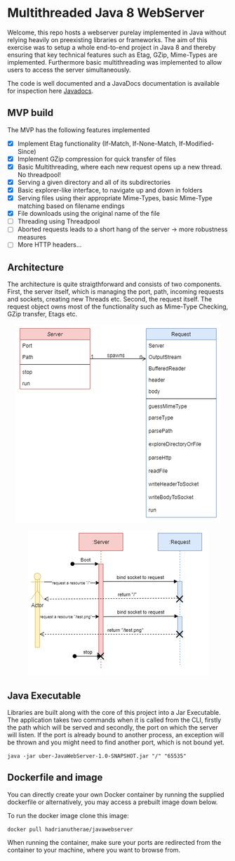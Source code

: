 # Multithreaded Java 8 WebServer

Welcome, this repo hosts a webserver purelay implemented in Java without relying heavily on preexisting libraries or frameworks. The aim of this exercise was to setup a whole end-to-end project in Java 8 and thereby ensuring that key technical features such as Etag, GZip, Mime-Types are implemented. Furthermore basic multithreading was implemented to allow users to access the server simultaneously.

The code is well documented and a JavaDocs documentation is available for inspection here
[Javadocs](https://hadrianutherae.github.io/Multithreaded-Java-WebServer/).


## MVP build
The MVP has the following features implemented
- [x] Implement Etag functionality (If-Match, If-None-Match, If-Modified-Since)
- [x] Implement GZip compression for quick transfer of files
- [x] Basic Multithreading, where each new request opens up a new thread. No threadpool!
- [x] Serving a given directory and all of its subdirectories
- [x] Basic explorer-like interface, to navigate up and down in folders
- [x] Serving files using their appropriate Mime-Types, basic Mime-Type matching based on filename endings
- [x] File downloads using the original name of the file
- [ ] Threading using Threadpool
- [ ] Aborted requests leads to a short hang of the server -> more robustness measures
- [ ] More HTTP headers...

## Architecture
The architecture is quite straigthforward and consists of two components. First, the server itself, which is managing the port, path, incoming requests and sockets, creating new Threads etc. Second, the request itself. The request object owns most of the functionality such as Mime-Type Checking, GZip transfer, Etags etc.

<p align="center">
  <img src="https://github.com/Hadrianutherae/Multithreaded-Java-WebServer/blob/main/planning/classDiagram.png">
</p>

<p align="center">
  <img src="https://github.com/Hadrianutherae/Multithreaded-Java-WebServer/blob/main/planning/sequence.png">
</p>

## Java Executable
Libraries are built along with the core of this project into a Jar Executable. The application takes two commands when it is called from the CLI, firstly the path which will be served and secondly, the port on which the server will listen. If the port is already bound to another process, an exception will be thrown and you might need to find another port, which is not bound yet.

```
java -jar uber-JavaWebServer-1.0-SNAPSHOT.jar "/" "65535"
```
## Dockerfile and image

You can directly create your own Docker container by running the supplied dockerfile or alternatively, you may access a prebuilt image down below.

To run the docker image clone this image:
```
docker pull hadrianutherae/javawebserver
```
When running the container, make sure your ports are redirected from the container to your machine, where you want to browse from.
